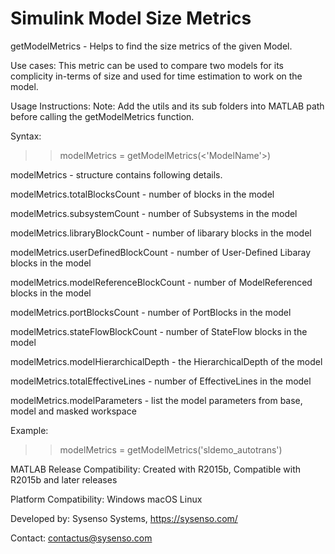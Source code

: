 # Simulink Model Size Metrics
getModelMetrics - Helps to find the size metrics of the given Model.

Use cases: This metric can be used to compare two models for its complicity in-terms of size and used for time estimation to work on the model.

Usage Instructions:
Note: Add the utils and its sub folders into MATLAB path before calling the getModelMetrics function.

Syntax:
>>modelMetrics = getModelMetrics(<'ModelName'>)

modelMetrics - structure contains following details.

modelMetrics.totalBlocksCount - number of blocks in the model

modelMetrics.subsystemCount - number of Subsystems in the model

modelMetrics.libraryBlockCount - number of libarary blocks in the model

modelMetrics.userDefinedBlockCount - number of User-Defined Libaray blocks in the model

modelMetrics.modelReferenceBlockCount - number of ModelReferenced blocks in the model

modelMetrics.portBlocksCount - number of PortBlocks in the model

modelMetrics.stateFlowBlockCount - number of StateFlow blocks in the model

modelMetrics.modelHierarchicalDepth - the HierarchicalDepth of the model

modelMetrics.totalEffectiveLines - number of EffectiveLines in the model

modelMetrics.modelParameters - list the model parameters from base, model and masked workspace

Example:
>>modelMetrics = getModelMetrics('sldemo_autotrans')



MATLAB Release Compatibility: Created with R2015b, Compatible with R2015b and later releases

Platform Compatibility: Windows macOS Linux 

Developed by: Sysenso Systems, https://sysenso.com/

Contact: contactus@sysenso.com
